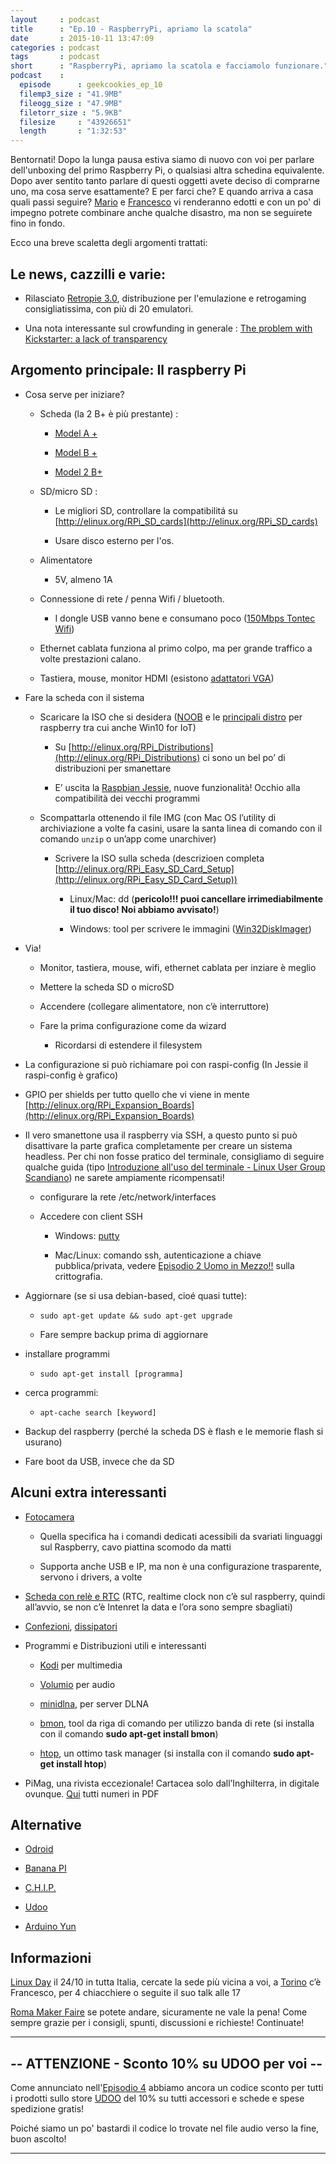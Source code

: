 ```yaml
---
layout     : podcast
title      : "Ep.10 - RaspberryPi, apriamo la scatola" 
date       : 2015-10-11 13:47:09
categories : podcast
tags       : podcast 
short      : "RaspberryPi, apriamo la scatola e facciamolo funzionare."
podcast    :
  episode      : geekcookies_ep_10
  filemp3_size : "41.9MB"
  fileogg_size : "47.9MB"
  filetorr_size : "5.9KB"
  filesize     : "43926651"
  length       : "1:32:53"
---
```


Bentornati! Dopo la lunga pausa estiva siamo di nuovo con voi per parlare dell'unboxing del primo Raspberry Pi, o qualsiasi altra schedina equivalente.
Dopo aver sentito tanto parlare di questi oggetti avete deciso di comprarne uno, ma cosa serve esattamente? E per farci che? E quando arriva a casa quali passi seguire? 
[Mario](twittermar) e [Francesco](twitterfra) vi renderanno edotti e con un po' di impegno potrete combinare anche qualche disastro, ma non se seguirete fino in fondo.

<!-- more -->

Ecco una breve scaletta degli argomenti trattati:

## Le news, cazzilli e varie:

* Rilasciato [Retropie 3.0](http://blog.petrockblock.com/2015/08/11/retropie-3-0-is-released/), distribuzione per l'emulazione e retrogaming consigliatissima, con più di 20 emulatori.

* Una nota interessante sul crowfunding in generale : [The problem with Kickstarter: a lack of transparency](http://hackaday.com/2015/08/25/the-problem-with-kickstarter-a-lack-of-transparency/)

## Argomento principale: Il raspberry Pi

* Cosa serve per iniziare?

    * Scheda (la 2 B+ è più prestante) : 

        * [Model A + ](http://geni.us/2A4y)

        * [Model B + ](http://geni.us/1FRO)

        * [Model 2 B+ ](http://geni.us/HmO)

    * SD/micro SD : 

        * Le migliori SD, controllare la compatibilitá su [http://elinux.org/RPi_SD_cards](http://elinux.org/RPi_SD_cards) 

        * Usare disco esterno per l'os. 

    * Alimentatore

        * 5V, almeno 1A

    * Connessione di rete / penna Wifi / bluetooth. 

        * I dongle USB vanno bene e consumano poco ([150Mbps Tontec Wifi](http://geni.us/3qBn)) 

    * Ethernet cablata funziona al primo colpo, ma per grande traffico a volte prestazioni calano. 

    * Tastiera, mouse, monitor HDMI (esistono [adattatori VGA](http://geni.us/20aV))

* Fare la scheda con il sistema

    * Scaricare la ISO che si desidera ([NOOB](https://www.raspberrypi.org/help/noobs-setup/) e le [principali distro](https://www.raspberrypi.org/downloads/) per raspberry tra cui anche Win10 for IoT)

        * Su [http://elinux.org/RPi_Distributions](http://elinux.org/RPi_Distributions) ci sono un bel po’ di distribuzioni per smanettare

        * E’ uscita la [Raspbian Jessie](https://www.raspberrypi.org/blog/raspbian-jessie-is-here/), nuove funzionalità! Occhio alla compatibilità dei vecchi programmi

    * Scompattarla ottenendo il file IMG (con Mac OS l’utility di archiviazione a volte fa casini, usare la santa linea di comando con il comando `unzip` o un’app come unarchiver) 

        * Scrivere la ISO sulla scheda (descrizioen completa [http://elinux.org/RPi_Easy_SD_Card_Setup](http://elinux.org/RPi_Easy_SD_Card_Setup))

            * Linux/Mac: dd (**pericolo!!! puoi cancellare irrimediabilmente il tuo disco! Noi abbiamo avvisato!**)

            * Windows: tool per scrivere le immagini ([Win32DiskImager](http://sourceforge.net/projects/win32diskimager/)) 

* Via!

    * Monitor, tastiera, mouse, wifi, ethernet cablata per inziare è meglio

    * Mettere la scheda SD o microSD

    * Accendere (collegare alimentatore, non c’è interruttore)

    * Fare la prima configurazione come da wizard

        * Ricordarsi di estendere il filesystem

* La configurazione si può richiamare poi con raspi-config (In Jessie il raspi-config è grafico)

* GPIO per shields per tutto quello che vi viene in mente [http://elinux.org/RPi_Expansion_Boards](http://elinux.org/RPi_Expansion_Boards) 

* Il vero smanettone usa il raspberry via SSH, a questo punto si può disattivare la parte grafica completamente per creare un sistema headless. Per chi non fosse pratico del terminale, consigliamo di seguire qualche guida (tipo [Introduzione all'uso del terminale - Linux User Group Scandiano](http://lugscandiano.org/index.php/Introduzione_all'uso_del_terminale)) ne sarete ampiamente ricompensati!

    * configurare la rete /etc/network/interfaces

    * Accedere con client SSH

        * Windows: [putty](http://www.chiark.greenend.org.uk/~sgtatham/putty/download.html)

        * Mac/Linux: comando ssh, autenticazione a chiave pubblica/privata, vedere [Episodio 2 Uomo in Mezzo!!](http://geekcookies.github.io/podcast/2014/12/12/episodio-2/)  sulla crittografia.

* Aggiornare (se si usa debian-based, cioé quasi tutte):

    * `sudo apt-get update && sudo apt-get upgrade`

    * Fare sempre backup prima di aggiornare

* installare programmi

    * `sudo apt-get install [programma]`

* cerca programmi:

    * `apt-cache search [keyword]`

* Backup del raspberry (perché la scheda DS è flash e le memorie flash si usurano)

* Fare boot da USB, invece che da SD

## Alcuni extra interessanti

* [Fotocamera](http://geni.us/Bw6)

    * Quella specifica ha i comandi dedicati acessibili da svariati linguaggi sul Raspberry, cavo piattina scomodo da matti

    * Supporta anche USB e IP, ma non è una configurazione trasparente, servono i drivers, a volte

* [Scheda con relè e RTC](http://geni.us/L7J) (RTC, realtime clock non c’è sul raspberry, quindi all’avvio, se non c’è Intenret la data e l’ora sono sempre sbagliati)

* [Confezioni](http://geni.us/7Wj), [dissipatori](http://geni.us/GlQ)

* Programmi e Distribuzioni utili e interessanti

    * [Kodi](http://kodi.wiki/view/HOW-TO:Install_Kodi_on_Raspberry_Pi) per multimedia

    * [Volumio](https://volumio.org) per audio

    * [minidlna](http://sourceforge.net/projects/minidlna/), per server DLNA

    * [bmon](https://github.com/tgraf/bmon/), tool da riga di comando per utilizzo banda di rete (si installa con il comando **sudo apt-get install bmon**)

    * [htop](http://hisham.hm/htop/), un ottimo task manager (si installa con il comando **sudo apt-get install htop**)

* PiMag, una rivista eccezionale! Cartacea solo dall’Inghilterra, in digitale ovunque. [Qui](https://www.raspberrypi.org/magpi-issues) tutti numeri in PDF

## Alternative

* [Odroid](http://www.hardkernel.com/main/main.php)

* [Banana PI](http://www.bananapi.org/2015/05/banana-pi-2-bpi-m2-is-mass-production.html)

* [C.H.I.P.](http://nextthing.co)

* [Udoo](http://www.udoo.org)

* [Arduino Yun](https://www.arduino.cc/en/Main/ArduinoBoardYunhttps://www.arduino.cc/en/Main/ArduinoBoardYun)

## Informazioni

[Linux Day](http://www.linuxday.it) il 24/10 in tutta Italia, cercate la sede più vicina a voi, a [Torino](http://linuxdaytorino.org/2015/) c’è Francesco, per 4 chiacchiere o seguite il suo talk alle 17

[Roma Maker Faire](http://www.makerfairerome.eu/it/) se potete andare, sicuramente ne vale la pena!
Come sempre grazie per i consigli, spunti, discussioni e richieste!  Continuate!

---

## -- ATTENZIONE - Sconto 10% su UDOO per voi --

Come annunciato nell'[Episodio 4](http://geekcookies.github.io/podcast/2015/02/09/episodio-4/) abbiamo ancora un codice sconto per tutti i prodotti sullo store [UDOO](http://shop.udoo.org/) del 10% su tutti accessori e schede e spese spedizione gratis!

Poiché siamo un po' bastardi il codice lo trovate nel file audio verso la fine, buon ascolto!

---

[twitterfra]: https://twitter.com/cesco_78 
[twittermar]: https://twitter.com/kidpixo 
[twittermas]: https://twitter.com/fanciullim

